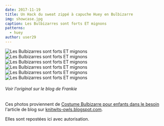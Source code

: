 ```yaml
---
date: 2017-11-19
title: Un Hack du sweat zippé à capuche Huey en Bulbizarre
img: showcase.jpg
caption: Les Bulbizarres sont forts ET mignons
patterns:
  - huey
author: user29
---
```


![Les Bulbizarres sont forts ET mignons](1.jpg) ![Les Bulbizarres sont forts ET mignons](2.jpg) ![Les Bulbizarres sont forts ET mignons](3.jpg) ![Les Bulbizarres sont forts ET mignons](4.jpg) ![Les Bulbizarres sont forts ET mignons](5.jpg) ![Les Bulbizarres sont forts ET mignons](6.jpg)

<Note>

###### Voir l'original sur le blog de Frankie
Ces photos proviennent de [Costume Bulbizarre pour enfants dans le besoin](http://knitwits-owls.blogspot.be/2017/11/bulbasaur-costume-for-children-in-need.html) 
l'article de blog sur [knitwits-owls.blogspot.com](http://knitwits-owls.blogspot.be).

Elles sont repostées ici avec autorisation.

</Note>

